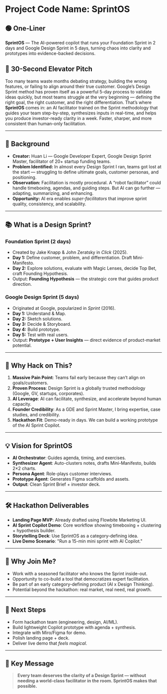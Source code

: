 # Project Code Name: **SprintOS**

## 🟢 One-Liner

**SprintOS** — The AI-powered copilot that runs your Foundation Sprint in 2 days and Google Design Sprint in 5 days, turning chaos into clarity and prototypes into evidence-backed decisions.

## 🎤 30-Second Elevator Pitch

Too many teams waste months debating strategy, building the wrong features, or failing to align around their true customer. Google’s Design Sprint method has proven itself as a powerful 5-day process to validate ideas quickly, but most teams struggle at the very beginning — defining the right goal, the right customer, and the right differentiation. That’s where **SprintOS** comes in: an AI facilitator trained on the Sprint methodology that guides your team step-by-step, synthesizes inputs in real-time, and helps you produce investor-ready clarity in a week. Faster, sharper, and more consistent than human-only facilitation.

---

## 🧭 Background

* **Creator:** Huan Li — Google Developer Expert, Google Design Sprint Master, facilitator of 20+ startup funding teams.
* **Problem Identified:** In almost every Design Sprint I ran, teams got lost at the start — struggling to define ultimate goals, customer personas, and positioning.
* **Observation:** Facilitation is mostly procedural. A “robot facilitator” could handle timeboxing, agendas, and guiding steps. But AI can go further — adapting, summarizing, and enhancing.
* **Opportunity:** AI era enables *super-facilitators* that improve sprint quality, consistency, and scalability.

---

## 📚 What is a Design Sprint?

### Foundation Sprint (2 days)

* Created by Jake Knapp & John Zeratsky in *Click* (2025).
* **Day 1:** Define customer, problem, and differentiation. Draft Mini-Manifesto.
* **Day 2:** Explore solutions, evaluate with Magic Lenses, decide Top Bet, craft Founding Hypothesis.
* Output: **Founding Hypothesis** — the strategic core that guides product direction.

### Google Design Sprint (5 days)

* Originated at Google, popularized in *Sprint* (2016).
* **Day 1:** Understand & Map.
* **Day 2:** Sketch solutions.
* **Day 3:** Decide & Storyboard.
* **Day 4:** Build prototype.
* **Day 5:** Test with real users.
* Output: **Prototype + User Insights** — direct evidence of product-market potential.

---

## 🚀 Why Hack on This?

1. **Massive Pain Point**: Teams fail early because they can’t align on goals/customers.
2. **Proven Process**: Design Sprint is a globally trusted methodology (Google, GV, startups, corporates).
3. **AI Leverage**: AI can facilitate, synthesize, and accelerate beyond human capacity.
4. **Founder Credibility**: As a GDE and Sprint Master, I bring expertise, case studies, and credibility.
5. **Hackathon Fit**: Demo-ready in days. We can build a working prototype of the AI Sprint Copilot.

---

## 💡 Vision for SprintOS

* **AI Orchestrator**: Guides agenda, timing, and exercises.
* **Synthesizer Agent**: Auto-clusters notes, drafts Mini-Manifesto, builds 2×2 charts.
* **Persona Agent**: Role-plays customer interviews.
* **Prototype Agent**: Generates Figma scaffolds and assets.
* **Output**: Clean Sprint Brief + investor deck.

---

## 🛠️ Hackathon Deliverables

* **Landing Page MVP**: Already drafted using Flowbite Marketing UI.
* **AI Sprint Copilot Demo**: Core workflow showing timeboxing + clustering + hypothesis builder.
* **Storytelling Deck**: Use SprintOS as a category-defining idea.
* **Live Demo Scenario**: "Run a 15-min mini sprint with AI Copilot."

---

## 🌟 Why Join Me?

* Work with a seasoned facilitator who knows the Sprint inside-out.
* Opportunity to co-build a tool that democratizes expert facilitation.
* Be part of an early category-defining product (AI x Design Thinking).
* Potential beyond the hackathon: real market, real need, real growth.

---

## 📍 Next Steps

* Form hackathon team (engineering, design, AI/ML).
* Build lightweight Copilot prototype with agenda + synthesis.
* Integrate with Miro/Figma for demo.
* Polish landing page + deck.
* Deliver live demo that *feels magical*.

---

## 🧩 Key Message

> **Every team deserves the clarity of a Design Sprint — without needing a world-class facilitator in the room. SprintOS makes that possible.**
